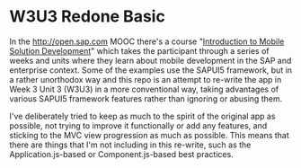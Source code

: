 W3U3 Redone Basic
=================

In the http://open.sap.com MOOC there's a course
"[Introduction to Mobile Solution Development](https://open.sap.com/course/mobile1)"
which takes the participant through a series of weeks and units where they learn about mobile development in
the SAP and enterprise context. Some of the examples use the SAPUI5 framework, but in a rather unorthodox way
and this repo is an attempt to re-write the app in Week 3 Unit 3 (W3U3) in a more conventional way, taking
advantages of various SAPUI5 framework features rather than ignoring or abusing them.

I've deliberately tried to keep as much to the spirit of the original app as possible, not trying to improve it
functionally or add any features, and sticking to the MVC view progression as much as possible. This means that 
there are things that I'm not including in this re-write, such as the Application.js-based or Component.js-based
best practices. 
